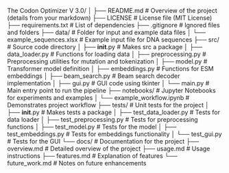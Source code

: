 The Codon Optimizer V 3.0/
│
├── README.md                     # Overview of the project (details from your markdown)
├── LICENSE                       # License file (MIT License)
├── requirements.txt              # List of dependencies
├── .gitignore                    # Ignored files and folders
├── data/                         # Folder for input and example data files
│   └── example_sequences.xlsx    # Example input file for DNA sequences
├── src/                          # Source code directory
│   ├── __init__.py               # Makes src a package
│   ├── data_loader.py            # Functions for loading data
│   ├── preprocessing.py          # Preprocessing utilities for mutation and tokenization
│   ├── model.py                  # Transformer model definition
│   ├── embeddings.py             # Functions for ESM embeddings
│   ├── beam_search.py            # Beam search decoder implementation
│   ├── gui.py                    # GUI code using tkinter
│   └── main.py                   # Main entry point to run the pipeline
├── notebooks/                    # Jupyter Notebooks for experiments and examples
│   └── example_workflow.ipynb    # Demonstrates project workflow
├── tests/                        # Unit tests for the project
│   ├── __init__.py               # Makes tests a package
│   ├── test_data_loader.py       # Tests for data loader
│   ├── test_preprocessing.py     # Tests for preprocessing functions
│   ├── test_model.py             # Tests for the model
│   ├── test_embeddings.py        # Tests for embeddings functionality
│   └── test_gui.py               # Tests for the GUI
└── docs/                         # Documentation for the project
    ├── overview.md               # Detailed overview of the project
    ├── usage.md                  # Usage instructions
    ├── features.md               # Explanation of features
    └── future_work.md            # Notes on future enhancements
